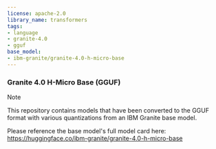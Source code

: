 ```yaml
---
license: apache-2.0
library_name: transformers
tags:
- language
- granite-4.0
- gguf
base_model:
- ibm-granite/granite-4.0-h-micro-base
---
```


### Granite 4.0 H-Micro Base (GGUF)

> [!NOTE]
> This repository contains models that have been converted to the GGUF format with various quantizations from an IBM Granite base model.
>
> Please reference the base model's full model card here:
> https://huggingface.co/ibm-granite/granite-4.0-h-micro-base
